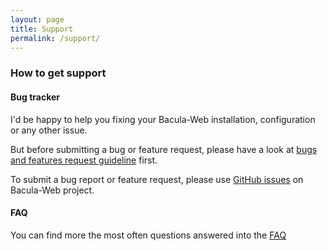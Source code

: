 ```yaml
---
layout: page
title: Support
permalink: /support/
---
```


### How to get support

#### Bug tracker

I'd be happy to help you fixing your Bacula-Web installation, configuration or any other issue.

But before submitting a bug or feature request, please have a look at [bugs and features request guideline](http://docs.bacula-web.org/en/v8.3.2/03_gethelp/support.html#bug-report-guideline) first.

To submit a bug report or feature request, please use [GitHub issues](https://github.com/bacula-web/bacula-web/issues) on Bacula-Web project.

#### FAQ

You can find more the most often questions answered into the [FAQ](http://docs.bacula-web.org/en/v8.3.2/03_gethelp/faq.html)
